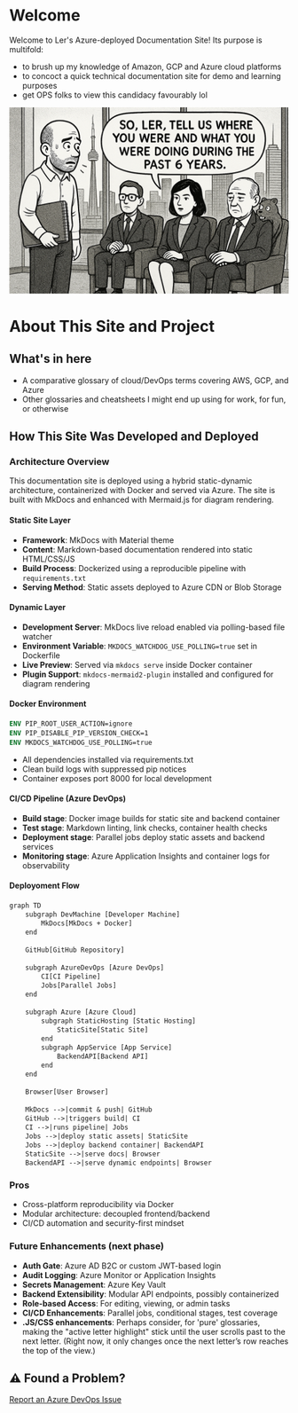 # Welcome  

Welcome to Ler's Azure-deployed Documentation Site! Its purpose is multifold:
 
- to brush up my knowledge of Amazon, GCP and Azure cloud platforms
- to concoct a quick technical documentation site for demo and learning purposes
- get OPS folks to view this candidacy favourably lol

![Interview illustration - image as seen by my inner eye, during an 'internal dialog'](img/OPS_interview.png)

# About This Site and Project  

## What's in here  

- A comparative glossary of cloud/DevOps terms covering AWS, GCP, and Azure
- Other glossaries and cheatsheets I might end up using for work, for fun, or otherwise
  
## How This Site Was Developed and Deployed  

### Architecture Overview  

This documentation site is deployed using a hybrid static-dynamic architecture, containerized with Docker and served via Azure. The site is built with MkDocs and enhanced with Mermaid.js for diagram rendering.

#### Static Site Layer  

- **Framework**: MkDocs with Material theme
- **Content**: Markdown-based documentation rendered into static HTML/CSS/JS
- **Build Process**: Dockerized using a reproducible pipeline with `requirements.txt`
- **Serving Method**: Static assets deployed to Azure CDN or Blob Storage

#### Dynamic Layer  

- **Development Server**: MkDocs live reload enabled via polling-based file watcher
- **Environment Variable**: `MKDOCS_WATCHDOG_USE_POLLING=true` set in Dockerfile
- **Live Preview**: Served via `mkdocs serve` inside Docker container
- **Plugin Support**: `mkdocs-mermaid2-plugin` installed and configured for diagram rendering

#### Docker Environment  

```Dockerfile
ENV PIP_ROOT_USER_ACTION=ignore
ENV PIP_DISABLE_PIP_VERSION_CHECK=1
ENV MKDOCS_WATCHDOG_USE_POLLING=true
```

- All dependencies installed via requirements.txt
- Clean build logs with suppressed pip notices
- Container exposes port 8000 for local development

#### CI/CD Pipeline (Azure DevOps)  

- **Build stage**: Docker image builds for static site and backend container
- **Test stage**: Markdown linting, link checks, container health checks
- **Deployment stage**: Parallel jobs deploy static assets and backend services
- **Monitoring stage**: Azure Application Insights and container logs for observability

#### Deployoment Flow  

```mermaid
graph TD
    subgraph DevMachine [Developer Machine]
        MkDocs[MkDocs + Docker]
    end

    GitHub[GitHub Repository]

    subgraph AzureDevOps [Azure DevOps]
        CI[CI Pipeline]
        Jobs[Parallel Jobs]
    end

    subgraph Azure [Azure Cloud]
        subgraph StaticHosting [Static Hosting]
            StaticSite[Static Site]
        end
        subgraph AppService [App Service]
            BackendAPI[Backend API]
        end
    end

    Browser[User Browser]

    MkDocs -->|commit & push| GitHub
    GitHub -->|triggers build| CI
    CI -->|runs pipeline| Jobs
    Jobs -->|deploy static assets| StaticSite
    Jobs -->|deploy backend container| BackendAPI
    StaticSite -->|serve docs| Browser
    BackendAPI -->|serve dynamic endpoints| Browser
```
### Pros

- Cross-platform reproducibility via Docker
- Modular architecture: decoupled frontend/backend
- CI/CD automation and security-first mindset

### Future Enhancements (next phase)  

- **Auth Gate**: Azure AD B2C or custom JWT-based login
- **Audit Logging**: Azure Monitor or Application Insights
- **Secrets Management**: Azure Key Vault
- **Backend Extensibility**: Modular API endpoints, possibly containerized
- **Role-based Access**: For editing, viewing, or admin tasks
- **CI/CD Enhancements**: Parallel jobs, conditional stages, test coverage
- **.JS/CSS enhancements**: Perhaps consider, for 'pure' glossaries, making the "active letter highlight" stick until the user scrolls past to the next letter. (Right now, it only changes once the next letter’s row reaches the top of the view.)

## ⚠ Found a Problem?  

<p><a href="https://dev.azure.com/lernoy/a-zyoor/_workitems/create/Issue" target="_blank" rel="noopener noreferrer">Report an Azure DevOps Issue</a></p>
















